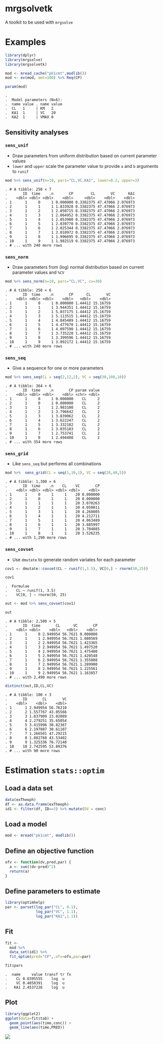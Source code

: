 mrgsolvetk
==========

A toolkit to be used with `mrgsolve`

Examples
========

``` r
library(dplyr)
library(mrgsolve)
library(mrgsolvetk)

mod <- mread_cache("pk1cmt",modlib())
mod <- ev(mod, amt=100) %>% Req(CP)

param(mod)
```

    . 
    .  Model parameters (N=6):
    .  name value . name value
    .  CL   1     | KM   2    
    .  KA1  1     | VC   20   
    .  KA2  1     | VMAX 0

Sensitivity analyses
--------------------

### `sens_unif`

-   Draw parameters from uniform distribution based on current parameter values
-   `lower` and `upper` scale the parameter value to provide `a` and `b` arguments to `runif`

``` r
mod %>% sens_unif(n=10, pars="CL,VC,KA1", lower=0.2, upper=3)
```

    . # A tibble: 250 × 7
    .       ID  time    .n       CP        CL       VC      KA1
    .    <dbl> <dbl> <dbl>    <dbl>     <dbl>    <dbl>    <dbl>
    . 1      1     0     1 0.000000 0.3382375 47.47066 2.076973
    . 2      1     1     1 1.833928 0.3382375 47.47066 2.076973
    . 3      1     2     1 2.050715 0.3382375 47.47066 2.076973
    . 4      1     3     1 2.064952 0.3382375 47.47066 2.076973
    . 5      1     4     1 2.053900 0.3382375 47.47066 2.076973
    . 6      1     5     1 2.039770 0.3382375 47.47066 2.076973
    . 7      1     6     1 2.025344 0.3382375 47.47066 2.076973
    . 8      1     7     1 2.010972 0.3382375 47.47066 2.076973
    . 9      1     8     1 1.996695 0.3382375 47.47066 2.076973
    . 10     1     9     1 1.982519 0.3382375 47.47066 2.076973
    . # ... with 240 more rows

### `sens_norm`

-   Draw parameters from (log) normal distribution based on current parameter values and `%CV`

``` r
mod %>% sens_norm(n=10, pars="CL,VC", cv=30)
```

    . # A tibble: 250 × 6
    .       ID  time    .n       CP      CL       VC
    .    <dbl> <dbl> <dbl>    <dbl>   <dbl>    <dbl>
    . 1      1     0     1 0.000000 1.44412 15.16759
    . 2      1     1     1 3.944351 1.44412 15.16759
    . 3      1     2     1 5.037175 1.44412 15.16759
    . 4      1     3     1 5.113515 1.44412 15.16759
    . 5      1     4     1 4.845489 1.44412 15.16759
    . 6      1     5     1 4.477670 1.44412 15.16759
    . 7      1     6     1 4.097590 1.44412 15.16759
    . 8      1     7     1 3.735228 1.44412 15.16759
    . 9      1     8     1 3.399596 1.44412 15.16759
    . 10     1     9     1 3.092172 1.44412 15.16759
    . # ... with 240 more rows

### `sens_seq`

-   Give a sequence for one or more parameters

``` r
mod %>% sens_seq(CL = seq(2,12,2), VC = seq(30,100,10))
```

    . # A tibble: 364 × 6
    .       ID  time    .n       CP param value
    .    <dbl> <dbl> <dbl>    <dbl> <chr> <dbl>
    . 1      1     0     1 0.000000    CL     2
    . 2      1     0     1 0.000000    CL     2
    . 3      1     1     1 2.983100    CL     2
    . 4      1     2     1 3.796642    CL     2
    . 5      1     3     1 3.839062    CL     2
    . 6      1     4     1 3.622247    CL     2
    . 7      1     5     1 3.332182    CL     2
    . 8      1     6     1 3.035183    CL     2
    . 9      1     7     1 2.753741    CL     2
    . 10     1     8     1 2.494408    CL     2
    . # ... with 354 more rows

### `sens_grid`

-   Like `sens_seq` but performs all combinations

``` r
mod %>%  sens_grid(CL = seq(1,10,1), VC = seq(20,40,5))
```

    . # A tibble: 1,300 × 6
    .       ID  time    .n    CL    VC       CP
    .    <dbl> <dbl> <dbl> <dbl> <dbl>    <dbl>
    . 1      1     0     1     1    20 0.000000
    . 2      1     0     1     1    20 0.000000
    . 3      1     1     1     1    20 3.070263
    . 4      1     2     1     1    20 4.050011
    . 5      1     3     1     1    20 4.268005
    . 6      1     4     1     1    20 4.212711
    . 7      1     5     1     1    20 4.063489
    . 8      1     6     1     1    20 3.885997
    . 9      1     7     1     1    20 3.704085
    . 10     1     8     1     1    20 3.526235
    . # ... with 1,290 more rows

### `sens_covset`

-   Use `dmutate` to generate random variates for each parameter

``` r
cov1 <- dmutate::covset(CL ~ runif(1,3.5), VC[0,] ~ rnorm(50,25))

cov1
```

    .  Formulae                 
    .    CL ~ runif(1, 3.5)     
    .    VC[0, ] ~ rnorm(50, 25)

``` r
out <- mod %>% sens_covset(cov1) 
```

``` r
out
```

    . # A tibble: 2,500 × 5
    .       ID  time       CL      VC       CP
    .    <dbl> <dbl>    <dbl>   <dbl>    <dbl>
    . 1      1     0 2.949954 56.7621 0.000000
    . 2      1     1 2.949954 56.7621 1.080569
    . 3      1     2 2.949954 56.7621 1.423365
    . 4      1     3 2.949954 56.7621 1.497520
    . 5      1     4 2.949954 56.7621 1.475480
    . 6      1     5 2.949954 56.7621 1.420548
    . 7      1     6 2.949954 56.7621 1.355888
    . 8      1     7 2.949954 56.7621 1.289900
    . 9      1     8 2.949954 56.7621 1.225561
    . 10     1     9 2.949954 56.7621 1.163857
    . # ... with 2,490 more rows

``` r
distinct(out,ID,CL,VC)
```

    . # A tibble: 100 × 3
    .       ID       CL       VC
    .    <dbl>    <dbl>    <dbl>
    . 1      1 2.949954 56.76210
    . 2      2 1.557767 43.05566
    . 3      3 1.837909 23.02089
    . 4      4 2.279251 35.65054
    . 5      5 3.415996 30.82367
    . 6      6 2.197887 30.61107
    . 7      7 1.266501 47.29215
    . 8      8 1.802768 43.53402
    . 9      9 1.325336 76.72148
    . 10    10 2.742595 53.89376
    . # ... with 90 more rows

Estimation `stats::optim`
=========================

Load a data set
---------------

``` r
data(exTheoph)
df <- as.data.frame(exTheoph)
id1 <- filter(df, ID==3) %>% mutate(DV = conc)
```

Load a model
------------

``` r
mod <- mread("pk1cmt", modlib())
```

Define an objective function
----------------------------

``` r
ofv <- function(dv,pred,par) {
  a <- sum((dv-pred)^2) 
  return(a)
}
```

Define parameters to estimate
-----------------------------

``` r
library(optimhelp)
par <- parset(log_par("CL", 0.1),
              log_par("VC", 1.1),
              log_par("KA1",1.1))
```

Fit
---

``` r
fit <- 
  mod %>% 
  data_set(id1) %>%
  fit_optim(pred="CP",.ofv=ofv,par=par)
```

``` r
fit$pars
```

    .  name     value transf tr fx
    .    CL 0.0395555    log  u   
    .    VC 0.4858391    log  u   
    .   KA1 2.4537226    log  u

Plot
----

``` r
library(ggplot2)
ggplot(data=fit$tab) + 
  geom_point(aes(time,conc)) +
  geom_line(aes(time,PRED)) 
```

![](inst/maintenance/img/README-unnamed-chunk-16-1.png)
